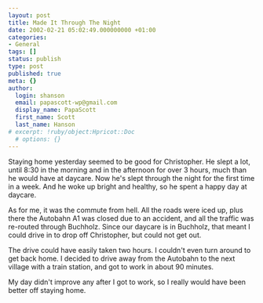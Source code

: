```yaml
---
layout: post
title: Made It Through The Night
date: 2002-02-21 05:02:49.000000000 +01:00
categories:
- General
tags: []
status: publish
type: post
published: true
meta: {}
author:
  login: shanson
  email: papascott-wp@gmail.com
  display_name: PapaScott
  first_name: Scott
  last_name: Hanson
# excerpt: !ruby/object:Hpricot::Doc
  # options: {}
---
```

<p>Staying home yesterday seemed to be good for Christopher. He slept a lot, until 8:30 in the morning and in the afternoon for over 3 hours, much than he would have at daycare. Now he's slept through the night for the first time in a week. And he woke up bright and healthy, so he spent a happy day at daycare.</p>
<p>As for me, it was the commute from hell. All the roads were iced up, plus there the Autobahn A1 was closed due to an accident, and all the traffic was re-routed through Buchholz. Since our daycare is in Buchholz, that meant I could drive in to drop off Christopher, but could not get out. </p>
<p>The drive could have easily taken two hours. I couldn't even turn around to get back home. I decided to drive away from the Autobahn to the next village with a train station, and got to work in about 90 minutes.</p>
<p>My day didn't improve any after I got to work, so I really would have been better off staying home.</p>
